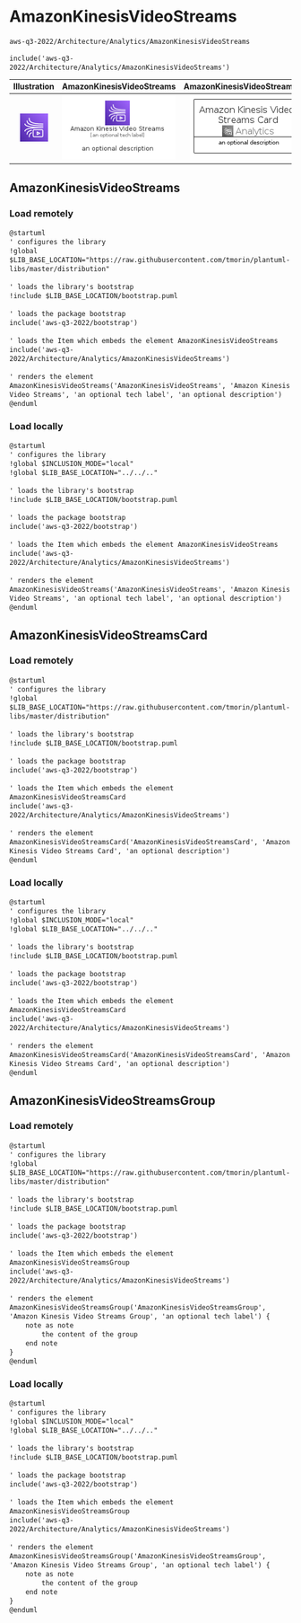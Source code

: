 # AmazonKinesisVideoStreams


```text
aws-q3-2022/Architecture/Analytics/AmazonKinesisVideoStreams
```

```text
include('aws-q3-2022/Architecture/Analytics/AmazonKinesisVideoStreams')
```



| Illustration | AmazonKinesisVideoStreams | AmazonKinesisVideoStreamsCard | AmazonKinesisVideoStreamsGroup |
| :---: | :---: | :---: | :---: |
| ![illustration for Illustration](../../../aws-q3-2022/Architecture/Analytics/AmazonKinesisVideoStreams.png) | ![illustration for AmazonKinesisVideoStreams](../../../aws-q3-2022/Architecture/Analytics/AmazonKinesisVideoStreams.Local.png) | ![illustration for AmazonKinesisVideoStreamsCard](../../../aws-q3-2022/Architecture/Analytics/AmazonKinesisVideoStreamsCard.Local.png) | ![illustration for AmazonKinesisVideoStreamsGroup](../../../aws-q3-2022/Architecture/Analytics/AmazonKinesisVideoStreamsGroup.Local.png) |




## AmazonKinesisVideoStreams

### Load remotely
```plantuml
@startuml
' configures the library
!global $LIB_BASE_LOCATION="https://raw.githubusercontent.com/tmorin/plantuml-libs/master/distribution"

' loads the library's bootstrap
!include $LIB_BASE_LOCATION/bootstrap.puml

' loads the package bootstrap
include('aws-q3-2022/bootstrap')

' loads the Item which embeds the element AmazonKinesisVideoStreams
include('aws-q3-2022/Architecture/Analytics/AmazonKinesisVideoStreams')

' renders the element
AmazonKinesisVideoStreams('AmazonKinesisVideoStreams', 'Amazon Kinesis Video Streams', 'an optional tech label', 'an optional description')
@enduml
```

### Load locally
```plantuml
@startuml
' configures the library
!global $INCLUSION_MODE="local"
!global $LIB_BASE_LOCATION="../../.."

' loads the library's bootstrap
!include $LIB_BASE_LOCATION/bootstrap.puml

' loads the package bootstrap
include('aws-q3-2022/bootstrap')

' loads the Item which embeds the element AmazonKinesisVideoStreams
include('aws-q3-2022/Architecture/Analytics/AmazonKinesisVideoStreams')

' renders the element
AmazonKinesisVideoStreams('AmazonKinesisVideoStreams', 'Amazon Kinesis Video Streams', 'an optional tech label', 'an optional description')
@enduml
```

## AmazonKinesisVideoStreamsCard

### Load remotely
```plantuml
@startuml
' configures the library
!global $LIB_BASE_LOCATION="https://raw.githubusercontent.com/tmorin/plantuml-libs/master/distribution"

' loads the library's bootstrap
!include $LIB_BASE_LOCATION/bootstrap.puml

' loads the package bootstrap
include('aws-q3-2022/bootstrap')

' loads the Item which embeds the element AmazonKinesisVideoStreamsCard
include('aws-q3-2022/Architecture/Analytics/AmazonKinesisVideoStreams')

' renders the element
AmazonKinesisVideoStreamsCard('AmazonKinesisVideoStreamsCard', 'Amazon Kinesis Video Streams Card', 'an optional description')
@enduml
```

### Load locally
```plantuml
@startuml
' configures the library
!global $INCLUSION_MODE="local"
!global $LIB_BASE_LOCATION="../../.."

' loads the library's bootstrap
!include $LIB_BASE_LOCATION/bootstrap.puml

' loads the package bootstrap
include('aws-q3-2022/bootstrap')

' loads the Item which embeds the element AmazonKinesisVideoStreamsCard
include('aws-q3-2022/Architecture/Analytics/AmazonKinesisVideoStreams')

' renders the element
AmazonKinesisVideoStreamsCard('AmazonKinesisVideoStreamsCard', 'Amazon Kinesis Video Streams Card', 'an optional description')
@enduml
```

## AmazonKinesisVideoStreamsGroup

### Load remotely
```plantuml
@startuml
' configures the library
!global $LIB_BASE_LOCATION="https://raw.githubusercontent.com/tmorin/plantuml-libs/master/distribution"

' loads the library's bootstrap
!include $LIB_BASE_LOCATION/bootstrap.puml

' loads the package bootstrap
include('aws-q3-2022/bootstrap')

' loads the Item which embeds the element AmazonKinesisVideoStreamsGroup
include('aws-q3-2022/Architecture/Analytics/AmazonKinesisVideoStreams')

' renders the element
AmazonKinesisVideoStreamsGroup('AmazonKinesisVideoStreamsGroup', 'Amazon Kinesis Video Streams Group', 'an optional tech label') {
    note as note
        the content of the group
    end note
}
@enduml
```

### Load locally
```plantuml
@startuml
' configures the library
!global $INCLUSION_MODE="local"
!global $LIB_BASE_LOCATION="../../.."

' loads the library's bootstrap
!include $LIB_BASE_LOCATION/bootstrap.puml

' loads the package bootstrap
include('aws-q3-2022/bootstrap')

' loads the Item which embeds the element AmazonKinesisVideoStreamsGroup
include('aws-q3-2022/Architecture/Analytics/AmazonKinesisVideoStreams')

' renders the element
AmazonKinesisVideoStreamsGroup('AmazonKinesisVideoStreamsGroup', 'Amazon Kinesis Video Streams Group', 'an optional tech label') {
    note as note
        the content of the group
    end note
}
@enduml
```

